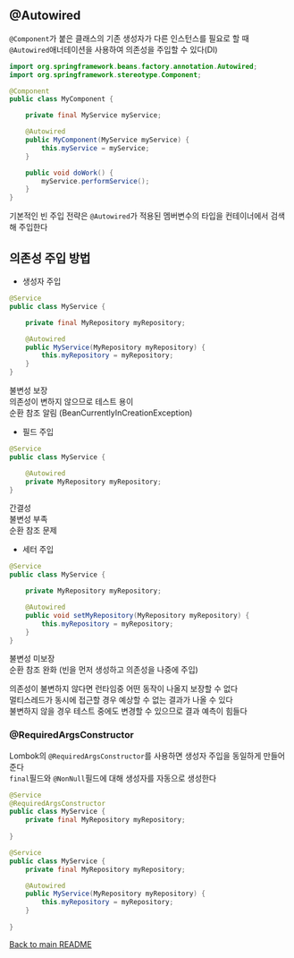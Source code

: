 ## @Autowired
`@Component`가 붙은 클래스의 기존 생성자가 다른 인스턴스를 필요로 할 때 `@Autowired`애너테이션을 사용하여 의존성을 주입할 수 있다(DI)
```java
import org.springframework.beans.factory.annotation.Autowired;
import org.springframework.stereotype.Component;

@Component
public class MyComponent {

    private final MyService myService;

    @Autowired
    public MyComponent(MyService myService) {
        this.myService = myService;
    }

    public void doWork() {
        myService.performService();
    }
}
```
기본적인 빈 주입 전략은 `@Autowired`가 적용된 멤버변수의 타입을 컨테이너에서 검색해 주입한다

## 의존성 주입 방법
- 생성자 주입
```java
@Service
public class MyService {

    private final MyRepository myRepository;

    @Autowired
    public MyService(MyRepository myRepository) {
        this.myRepository = myRepository;
    }
}
```
불변성 보장<br>
의존성이 변하지 않으므로 테스트 용이<br>
순환 참조 알림 (BeanCurrentlyInCreationException)<br>

- 필드 주입
```java
@Service
public class MyService {

    @Autowired
    private MyRepository myRepository;
}
```
간결성<br>
불변성 부족<br>
순환 참조 문제<br>
- 세터 주입
```java
@Service
public class MyService {

    private MyRepository myRepository;

    @Autowired
    public void setMyRepository(MyRepository myRepository) {
        this.myRepository = myRepository;
    }
}
```
불변성 미보장<br>
순환 참조 완화 (빈을 먼저 생성하고 의존성을 나중에 주입)<br>

의존성이 불변하지 않다면 런타임중 어떤 동작이 나올지 보장할 수 없다<br>
멀티스레드가 동시에 접근할 경우 예상할 수 없는 결과가 나올 수 있다<br>
불변하지 않을 경우 테스트 중에도 변경할 수 있으므로 결과 예측이 힘들다<br>

### @RequiredArgsConstructor<br>
Lombok의 `@RequiredArgsConstructor`를 사용하면 생성자 주입을 동일하게 만들어준다<br>
`final`필드와 `@NonNull`필드에 대해 생성자를 자동으로 생성한다<br>
```java
@Service
@RequiredArgsConstructor
public class MyService {
    private final MyRepository myRepository;
    
}
```
```java
@Service
public class MyService {
    private final MyRepository myRepository;

    @Autowired
    public MyService(MyRepository myRepository) {
        this.myRepository = myRepository;
    }
    
}
```

[Back to main README](../README.md)